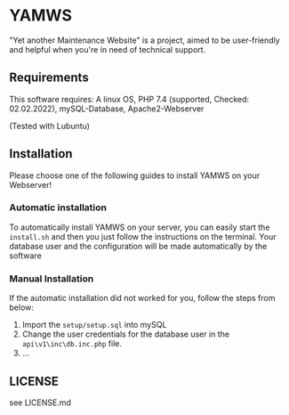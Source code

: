 # YAMWS

"Yet another Maintenance Website" is a project, aimed to be user-friendly and helpful when you're in need of technical support.

## Requirements

This software requires:
A linux OS,
PHP 7.4 (supported, Checked: 02.02.2022),
mySQL-Database,
Apache2-Webserver

(Tested with Lubuntu)

## Installation

Please choose one of the following guides to install YAMWS on your Webserver!

### Automatic installation

To automatically install YAMWS on your server, you can easily start the `install.sh` and then you just follow the instructions on the terminal.
Your database user and the configuration will be made automatically by the software

### Manual Installation

If the automatic installation did not worked for you, follow the steps from below:

1. Import the `setup/setup.sql` into mySQL
2. Change the user credentials for the database user in the `api\v1\inc\db.inc.php` file.
3. ...

## LICENSE

see LICENSE.md